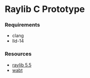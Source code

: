 # Raylib C Prototype

### Requirements

- clang
- lld-14

### Resources

- [raylib 5.5](https://github.com/raysan5/raylib/releases/tag/5.5)
- [wabt](https://github.com/WebAssembly/wabt)
